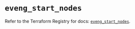 # `eveng_start_nodes`

Refer to the Terraform Registry for docs: [`eveng_start_nodes`](https://registry.terraform.io/providers/corentinptrl/eveng/0.1.7/docs/resources/start_nodes).
